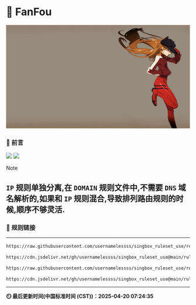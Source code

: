
# 🧸 FanFou
![](https://raw.githubusercontent.com/usernamelessss/picture-bed/main/images/202504042256831.jpg)
### 📣 前言
![](https://shields.io/badge/-移除重复规则-ff69b4) ![](https://shields.io/badge/-IP&nbsp;规则单独存放不与&nbsp;DOMAIN&nbsp;等混合-green)
> [!NOTE]
**`IP` 规则单独分离,在 `DOMAIN` 规则文件中,不需要 `DNS` 域名解析的,如果和 `IP` 规则混合,导致排列路由规则的时候,顺序不够灵活.**
---

###  🔗 规则链接
---

```url
https://raw.githubusercontent.com/usernamelessss/singbox_ruleset_use/refs/heads/main/rule/FanFou/FanFou_No_IP.json
```

```url
https://cdn.jsdelivr.net/gh/usernamelessss/singbox_ruleset_use@main/rule/FanFou/FanFou_No_IP.json
```

```url
https://raw.githubusercontent.com/usernamelessss/singbox_ruleset_use/refs/heads/main/rule/FanFou/FanFou_No_IP.srs
```

```url
https://cdn.jsdelivr.net/gh/usernamelessss/singbox_ruleset_use@main/rule/FanFou/FanFou_No_IP.srs
```

---
**⏲️ 最后更新时间(中国标准时间 (CST))：2025-04-20 07:24:35**